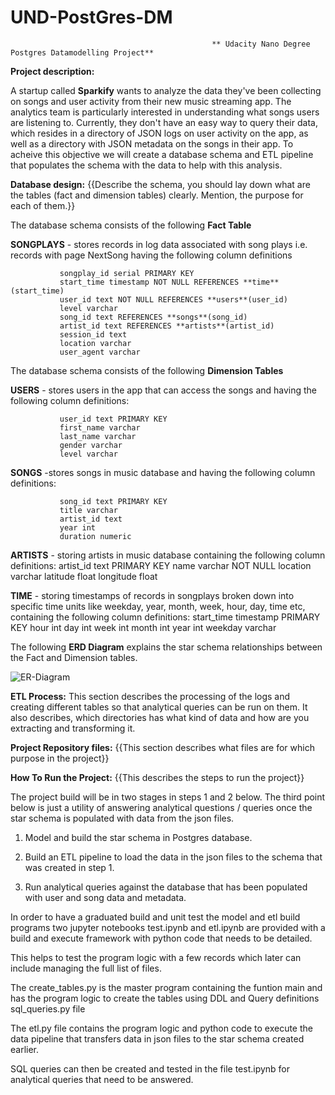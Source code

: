 # UND-PostGres-DM
                                                 ** Udacity Nano Degree Postgres Datamodelling Project**


**Project description:** 

A startup called **Sparkify** wants to analyze the data they've been collecting on songs and user activity from their new music streaming app. The analytics team is particularly interested in understanding what songs users are listening to. Currently, they don't have an easy way to query their data, which resides in a directory of JSON logs on user activity on the app, as well as a directory with JSON metadata on the songs in their app.
To acheive this objective we will create a database schema and ETL pipeline that populates the schema with the data to help with  this analysis. 

**Database design:**  {{Describe the schema, you should lay down what are the tables (fact and dimension tables) clearly. Mention, the purpose for each of them.}}

The database schema consists of the following **Fact Table**

   **SONGPLAYS** - stores records in log data associated with song plays i.e. records with page NextSong having the following column definitions
  
               songplay_id serial PRIMARY KEY
               start_time timestamp NOT NULL REFERENCES **time**(start_time)
               user_id text NOT NULL REFERENCES **users**(user_id)
               level varchar
               song_id text REFERENCES **songs**(song_id)
               artist_id text REFERENCES **artists**(artist_id)
               session_id text
               location varchar
               user_agent varchar

The database schema consists of the following **Dimension Tables**

**USERS**  - stores users in the app that can access the songs and having the following column definitions:
  
               user_id text PRIMARY KEY
               first_name varchar
               last_name varchar
               gender varchar
               level varchar 

**SONGS**  -stores  songs in music database and having the following column definitions:

               song_id text PRIMARY KEY
               title varchar
               artist_id text
               year int
               duration numeric

**ARTISTS** - storing artists in music database containing the following column definitions:
               artist_id text PRIMARY KEY
               name varchar NOT NULL
               location varchar
               latitude float
               longitude float

**TIME** - storing timestamps of records in songplays broken down into specific time units like weekday, year, month, week, hour, day, time etc, containing the following column definitions:
               start_time timestamp PRIMARY KEY
               hour int
               day int
               week int
               month int
               year int
               weekday varchar


The following **ERD Diagram** explains the star schema relationships between the Fact and Dimension tables.

![ER-Diagram](https://udacity-reviews-uploads.s3.us-west-2.amazonaws.com/_attachments/33760/1616254201/Song_ERD.png)

**ETL Process:** This section describes the processing of the logs and creating different tables so that analytical queries can be run on them. It also describes, which directories has what kind of data and how are you extracting and transforming it.



**Project Repository files:** {{This section describes what files are for which purpose in the project}}


**How To Run the Project:** {{This describes the steps to run the project}}




The project build will be in two stages in steps 1 and 2 below. The third point below is just a utility of answering analytical questions / queries once the star schema is populated with data from the json files.

1. Model and build the star schema in Postgres database.

2. Build an ETL pipeline to load the data in the json files to the schema that was created in step 1.

3. Run analytical queries against the database that has been populated with user and song data and metadata.


In order to have a graduated build and unit test the  model and etl build programs two jupyter notebooks test.ipynb and etl.ipynb are provided with a build and execute framework with python code that needs to be detailed.

This helps to test the program logic with a few records which later can include managing the full list of files.


The create_tables.py is the master program containing the funtion main and has the program logic to create the tables using DDL and Query definitions sql_queries.py file

The etl.py file contains the program logic and python code to execute the data pipeline that transfers data in json files to the star schema created earlier.

SQL queries can then be created and tested in the file test.ipynb for analytical queries that need to be answered.
